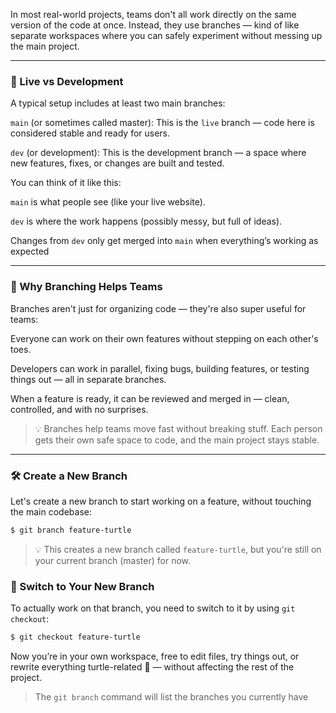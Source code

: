 

In most real-world projects, teams don't all work directly on the same version of the code at once. Instead, they use branches — kind of like separate workspaces where you can safely experiment without messing up the main project.

---


### 🔀 Live vs Development
A typical setup includes at least two main branches:

`main` (or sometimes called master): This is the `live` branch — code here is considered stable and ready for users.

`dev` (or development): This is the development branch — a space where new features, fixes, or changes are built and tested.

You can think of it like this:

`main` is what people see (like your live website).

`dev` is where the work happens (possibly messy, but full of ideas).

Changes from `dev` only get merged into `main` when everything’s working as expected

---

### 🤝 Why Branching Helps Teams

Branches aren't just for organizing code — they're also super useful for teams:

Everyone can work on their own features without stepping on each other's toes.

Developers can work in parallel, fixing bugs, building features, or testing things out — all in separate branches.

When a feature is ready, it can be reviewed and merged in — clean, controlled, and with no surprises.

> 💡 Branches help teams move fast without breaking stuff. Each person gets their own safe space to code, and the main project stays stable.

---


### 🛠 Create a New Branch

Let's create a new branch to start working on a feature, without touching the main codebase:

```sh
$ git branch feature-turtle
```

> 💡 This creates a new branch called `feature-turtle`, but you're still on your current branch (master) for now.

### 🚀 Switch to Your New Branch
To actually work on that branch, you need to switch to it by using `git checkout`:

```sh
$ git checkout feature-turtle
```

Now you’re in your own workspace, free to edit files, try things out, or rewrite everything turtle-related 🐢 — without affecting the rest of the project.

> The `git branch` command will list the branches you currently have